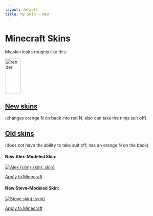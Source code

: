 ```yaml
---
layout: default
title: My Skin - New
---
```


<style>
	img[alt=render] {
		width: 50px;
		height: 113
	}
	img.skin {
		width: 128px;
		height: 128px;
		border: 1px solid white
	}
</style>
# Minecraft Skins

My skin looks roughly like this:

![render](//crafatar.com/renders/body/8bf41b0f-f2b2-4e8d-8837-542b43178ca3?overlay=true)

## [New skins]()
(changes orange N on back into
red N, also can take the ninja suit off)

## [Old skins](../old)
(does not have the ability to take suit off; has an orange N on the back)

#### New Alex-Modeled Skin:

[![Alex (slim) skin](//nfitzen.keybase.pub/mc-skin/FitzenN/new/alex.png){:.skin}](//keybase.pub/nfitzen/mc-skin/FitzenN/new/alex.png)

[Apply to Minecraft](apply/alex)

#### New Steve-Modeled Skin:

[![Steve skin](//nfitzen.keybase.pub/mc-skin/FitzenN/new/steve.png){:.skin}](//keybase.pub/nfitzen/mc-skin/FitzenN/new/steve.png)

[Apply to Minecraft](apply/steve)